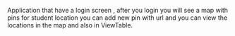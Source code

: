 Application that have a login screen , after you login you will see a map with pins for student location you can add new pin with url and you can view the locations in the map and also in ViewTable.
